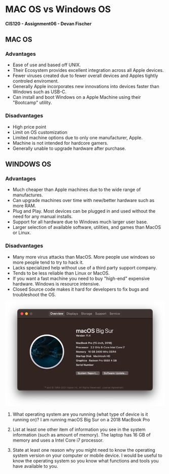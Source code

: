 # MAC OS vs Windows OS

#### CIS120 - Assignment06 - Devan Fischer

## MAC OS

### Advantages

- Ease of use and based off UNIX.
- Their Ecosystem provides excellent integration across all Apple devices. 
- Fewer viruses created due to fewer overall devices and Apples tightly controled enviroment.
- Generally Apple incorporates new innovations into devices faster than Windows such as USB-C.
- Can install and boot Windows on a Apple Machine using their "Bootcamp" utility.

### Disadvantages

- High price point
- Limit on OS customization
- Limited machine options due to only one manufacturer, Apple. 
- Machine is not intended for hardcore gamers.
- Generally unable to upgrade hardware after purchase.

## WINDOWS OS

### Advantages

- Much cheaper than Apple machines due to the wide range of manufactures.
- Can upgrade machines over time with new/better hardware such as more RAM.
- Plug and Play. Most devices can be plugged in and used without the need for any manual installs.
- Support for all hardware due to Windows much larger user base.
- Larger selection of available software, utilities, and games than MacOS or Linux.

### Disadvantages

- Many more virus attacks than MacOS. More people use windows so more people tend to try to hack it.
- Lacks specialized help without use of a third party support company.
- Tends to be less reliable than Linux or MacOS.
- If you want a fast machine you need to buy "high-end" expensive hardware. Windows is resource intensive.
- Closed Source code makes it hard for developers to fix bugs and troubleshoot the OS.


![MacOS System Info](/images/systeminfo.png "Screenshot of MacOS system info")

1. What operating system are you running (what type of device is it running on)?
I am running macOS Big Sur on a 2018 MacBook Pro

2. List at least one other item of information you see in the system information (such as amount of memory).
The laptop has 16 GB of memory and uses a Intel Core i7 processor.

3. State at least one reason why you might need to know the operating system version on your computer or mobile device.
I would be useful to know the operating system so you know what functions and tools you have available to you.

